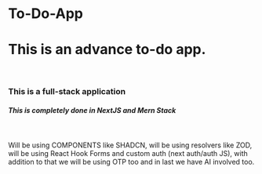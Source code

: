 # To-Do-App
<h1>This is an advance to-do app.</h1><br>
<h3>This is a full-stack application</h3>
<h5>This is completely done in NextJS and Mern Stack</h5><br>
<p>Will be using COMPONENTS like SHADCN, will be using resolvers like ZOD, will be using React Hook Forms and custom auth (next auth/auth JS), with addition to that we will be using OTP too and in last we have AI involved too.</p>
 

